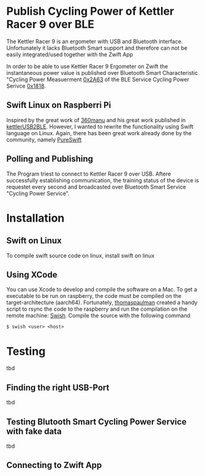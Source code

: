 # Publish Cycling Power of Kettler Racer 9 over BLE
The Kettler Racer 9 is an ergometer with USB and Bluetooth interface. Unfortunately it lacks Bluetooth Smart support and therefore can not be easily integrated/used together with the Zwift App

In order to be able to use Kettler Racer 9 Ergometer on Zwift the instantaneous power value is published over Bluetooth Smart Characteristic "Cycling Power Measuerment [0x2A63](https://www.bluetooth.com/wp-content/uploads/Sitecore-Media-Library/Gatt/Xml/Characteristics/org.bluetooth.characteristic.cycling_power_measurement.xml) of the BLE Service Cycling Power Serivce [0x1818](https://www.bluetooth.com/wp-content/uploads/Sitecore-Media-Library/Gatt/Xml/Services/org.bluetooth.service.cycling_power.xml).  

## Swift Linux on Raspberri Pi
Inspired by the great work of [360manu](https://github.com/360manu) and his 
great work published in [kettlerUSB2BLE](https://github.com/360manu/kettlerUSB2BLE). However, I wanted to rewrite the functionality using Swift language on Linux. Again, there has been great work already done by the community, namely [PureSwift](https://github.com/PureSwift)

## Polling and Publishing
The Program triest to connect to Kettler Racer 9 over USB. Aftere successfully establishing communication, the training status of the device is requestet every second and broadcasted over Bluetooth Smart Service "Cycling Power Service".
# Installation
## Swift on Linux
To compile swift source code on linux, install swift on linux

## Using XCode
You can use Xcode to develop and compile the software on a Mac. To get a executable to be run on raspberry, the code  must be compiled on the target-architecture (aarch64). Fortunately, [thomaspaulman](https://github.com/thomaspaulmann) created a handy script to rsync the code to the raspberry and run the compilation on the remote machine: [Swish](https://github.com/thomaspaulmann/Swish). Compile the source with the following command

```
$ swish <user> <host>
```
# Testing
tbd
## Finding the right USB-Port
tbd
## Testing Blutooth Smart Cycling Power Service with fake data
tbd
## Connecting to Zwift App

